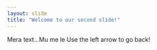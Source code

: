 ```yaml
---
layout: slide
title: "Welcome to our second slide!"
---
```

Mera text...Mu me le
Use the left arrow to go back!